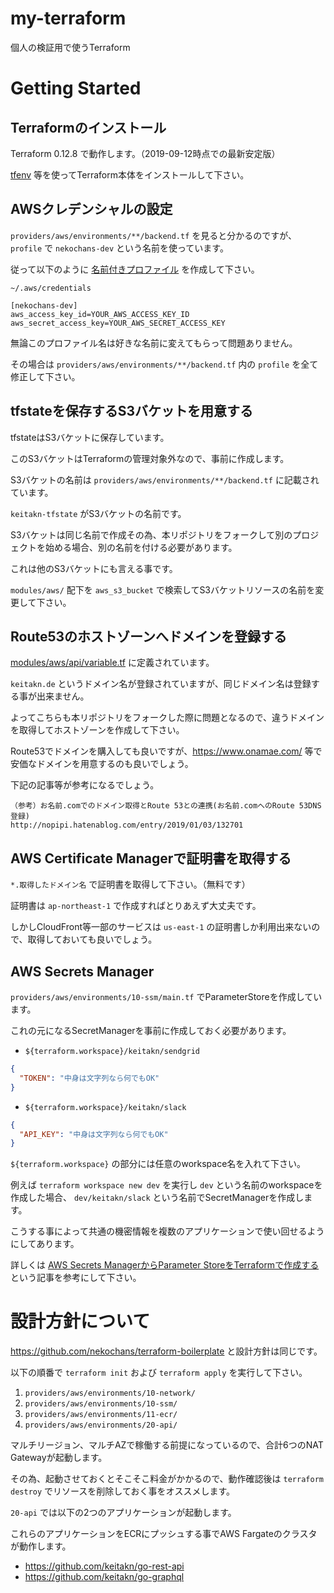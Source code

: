# my-terraform
個人の検証用で使うTerraform

# Getting Started

## Terraformのインストール

Terraform 0.12.8 で動作します。（2019-09-12時点での最新安定版）

[tfenv](https://github.com/tfutils/tfenv) 等を使ってTerraform本体をインストールして下さい。

## AWSクレデンシャルの設定

`providers/aws/environments/**/backend.tf` を見ると分かるのですが、 `profile` で `nekochans-dev` という名前を使っています。

従って以下のように [名前付きプロファイル](https://docs.aws.amazon.com/ja_jp/cli/latest/userguide/cli-configure-profiles.html) を作成して下さい。

`~/.aws/credentials`

```
[nekochans-dev]
aws_access_key_id=YOUR_AWS_ACCESS_KEY_ID
aws_secret_access_key=YOUR_AWS_SECRET_ACCESS_KEY
```

無論このプロファイル名は好きな名前に変えてもらって問題ありません。

その場合は `providers/aws/environments/**/backend.tf` 内の `profile` を全て修正して下さい。

## tfstateを保存するS3バケットを用意する

tfstateはS3バケットに保存しています。

このS3バケットはTerraformの管理対象外なので、事前に作成します。

S3バケットの名前は `providers/aws/environments/**/backend.tf` に記載されています。

`keitakn-tfstate` がS3バケットの名前です。

S3バケットは同じ名前で作成その為、本リポジトリをフォークして別のプロジェクトを始める場合、別の名前を付ける必要があります。

これは他のS3バケットにも言える事です。

`modules/aws/` 配下を `aws_s3_bucket` で検索してS3バケットリソースの名前を変更して下さい。

## Route53のホストゾーンへドメインを登録する

[modules/aws/api/variable.tf](https://github.com/keitakn/my-terraform/blob/7217f5879d99baffbcaeaabc0f07b99a53e56f63/modules/aws/api/variable.tf#L48) に定義されています。

`keitakn.de` というドメイン名が登録されていますが、同じドメイン名は登録する事が出来ません。

よってこちらも本リポジトリをフォークした際に問題となるので、違うドメインを取得してホストゾーンを作成して下さい。

Route53でドメインを購入しても良いですが、https://www.onamae.com/ 等で安価なドメインを用意するのも良いでしょう。

下記の記事等が参考になるでしょう。

```
（参考）お名前.comでのドメイン取得とRoute 53との連携(お名前.comへのRoute 53DNS登録)
http://nopipi.hatenablog.com/entry/2019/01/03/132701
```

## AWS Certificate Managerで証明書を取得する

`*.取得したドメイン名` で証明書を取得して下さい。（無料です）

証明書は `ap-northeast-1` で作成すればとりあえず大丈夫です。

しかしCloudFront等一部のサービスは `us-east-1` の証明書しか利用出来ないので、取得しておいても良いでしょう。

## AWS Secrets Manager

`providers/aws/environments/10-ssm/main.tf` でParameterStoreを作成しています。

これの元になるSecretManagerを事前に作成しておく必要があります。

- `${terraform.workspace}/keitakn/sendgrid`

```json
{
  "TOKEN": "中身は文字列なら何でもOK"
}
```

- `${terraform.workspace}/keitakn/slack`

```json
{
  "API_KEY": "中身は文字列なら何でもOK"
}
```

`${terraform.workspace}` の部分には任意のworkspace名を入れて下さい。

例えば `terraform workspace new dev` を実行し `dev` という名前のworkspaceを作成した場合、 `dev/keitakn/slack` という名前でSecretManagerを作成します。

こうする事によって共通の機密情報を複数のアプリケーションで使い回せるようにしてあります。

詳しくは [AWS Secrets ManagerからParameter StoreをTerraformで作成する](https://qiita.com/keitakn/items/55da7f9f3c3659cfc804) という記事を参考にして下さい。

# 設計方針について

https://github.com/nekochans/terraform-boilerplate と設計方針は同じです。

以下の順番で `terraform init` および `terraform apply` を実行して下さい。

1. `providers/aws/environments/10-network/`
1. `providers/aws/environments/10-ssm/`
1. `providers/aws/environments/11-ecr/`
1. `providers/aws/environments/20-api/`

マルチリージョン、マルチAZで稼働する前提になっているので、合計6つのNAT Gatewayが起動します。

その為、起動させておくとそこそこ料金がかかるので、動作確認後は `terraform destroy` でリソースを削除しておく事をオススメします。

`20-api` では以下の2つのアプリケーションが起動します。

これらのアプリケーションをECRにプッシュする事でAWS Fargateのクラスタが動作します。

- https://github.com/keitakn/go-rest-api
- https://github.com/keitakn/go-graphql

